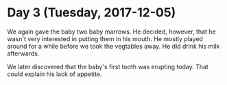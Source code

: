 # Day 3 (Tuesday, 2017-12-05)

We again gave the baby two baby marrows. He decided, however, that he wasn't
very interested in putting them in his mouth. He mostly played around for a
while before we took the vegtables away. He did drink his milk afterwards.

We later discovered that the baby's first tooth was erupting today. That could
explain his lack of appetite.
